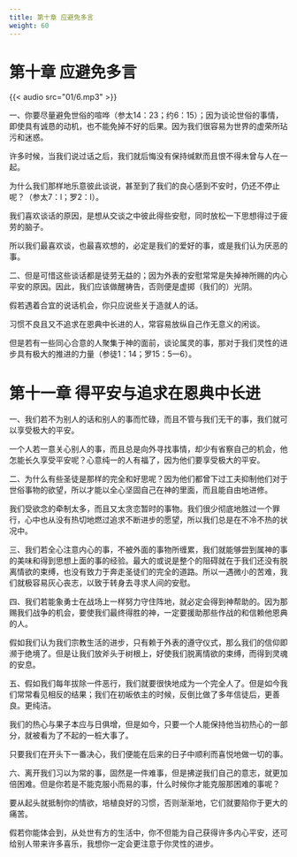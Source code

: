 ```yaml
---
title: 第十章 应避免多言
weight: 60
---
```

# 第十章 应避免多言

{{< audio src="01/6.mp3" >}}

一、你要尽量避免世俗的喧哗（参太14：23；约6：15）；因为谈论世俗的事情，即使具有诚恳的动机，也不能免掉不好的后果。因为我们很容易为世界的虚荣所玷污和迷惑。

许多时候，当我们说过话之后，我们就后悔没有保持缄默而且恨不得未曾与人在一起。

为什么我们那样地乐意彼此谈说，甚至到了我们的良心感到不安时，仍还不停止呢？（参太7：l；罗2：l）。

我们喜欢谈话的原因，是想从交谈之中彼此得些安慰，同时放松一下思想得过于疲劳的脑子。

所以我们最喜欢谈，也最喜欢想的，必定是我们的爱好的事，或是我们认为厌恶的事。

二、但是可惜这些谈话都是徒劳无益的；因为外表的安慰常常是失掉神所赐的内心平安的原因。因此，我们应该做醒祷告，否则便是虚掷（我们的）光阴。

假若遇着合宜的说话机会，你只应说些关于造就人的话。

习惯不良且又不追求在恩典中长进的人，常容易放纵自己作无意义的闲谈。

但是若有一些同心合意的人聚集于神的面前，谈论属灵的事，那对于我们灵性的进步具有极大的推进的力量（参徒1：14；罗15：5一6）。

# 第十一章 得平安与追求在恩典中长进

一、我们若不为别人的话和别人的事而忙碌，而且不管与我们无干的事，我们就可以享受极大的平安。

一个人若一意关心别人的事，而且总是向外寻找事情，却少有省察自己的机会，他怎能长久享受平安呢？心意纯一的人有福了，因为他们要享受极大的平安。

二、为什么有些圣徒是那样的完全和好思呢？因为他们都曾下过工夫抑制他们对于世俗事物的欲望，所以才能以全心坚固自己在神的里面，而且能自由地进修。

我们受欲念的牵制太多，而且又太贪恋暂时的事物。我们很少彻底地胜过一个罪行，心中也从没有热切地燃过追求不断进步的愿望，所以我们总是在不冷不热的状况中。

三、我们若全心注意内心的事，不被外面的事物所缠累，我们就能够尝到属神的事的美味和得到思想上面的事的经验。最大的或说是整个的阻碍就在于我们还没有脱离情欲的束缚，也没有致力于奔走圣徒们的完全的道路。所以一遇微小的苦难，我们就极容易灰心丧志，以致于转身去寻求人间的安慰。

四、我们若能象勇士在战场上一样努力守住阵地，就必定会得到神帮助的。因为那赐我们战争的机会，要使我们最终得胜的神，一定要援助那些作战的和信赖他恩典的人。

假如我们认为我们宗教生活的进步，只有赖于外表的遵守仪式，那么我们的信仰即濒于绝境了。但是让我们放斧头于树根上，好使我们脱离情欲的束缚，而得到灵魂的安息。

五、假如我们每年拔除一件恶行，我们就要很快地成为一个完全人了。但是如今我们常常看见相反的结果；我们在初皈依主的时候，反倒比做了多年信徒后，更善良。更纯洁。

我们的热心与果子本应与日俱增，但是如今，只要一个人能保持他当初热心的一部分，就被看为了不起的一桩大事了。

只要我们在开头下一番决心，我们便能在后来的日子中顺利而喜悦地做一切的事。

六、离开我们习以为常的事，固然是一件难事，但是拂逆我们自己的意志，就更加倍困难。但是你若是不能克服小而易的事，什么时候你才能克服那困难的事呢？

要从起头就抵制你的情欲，培植良好的习惯，否则渐渐地，它们就要陷你于更大的痛苦。

假若你能体会到，从处世有方的生活中，你不但能为自己获得许多内心平安，还可给别人带来许多喜乐，我想你一定会更注意于你灵性的进步。
